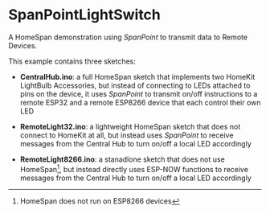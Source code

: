 # SpanPointLightSwitch

 A HomeSpan demonstration using *SpanPoint* to transmit data to Remote Devices.

 This example contains three sketches:

 * **CentralHub.ino**:  a full HomeSpan sketch that implements two HomeKit LightBulb Accessories, but instead of connecting to LEDs attached to pins on the device, it uses *SpanPoint* to transmit on/off instructions to a remote ESP32 and a remote ESP8266 device that each control their own LED
   
 * **RemoteLight32.ino**: a lightweight HomeSpan sketch that does not connect to HomeKit at all, but instead uses *SpanPoint* to receive messages from the Central Hub to turn on/off a local LED accordingly
 * **RemoteLight8266.ino**: a stanadlone sketch that does not use HomeSpan[^1], but instead directly uses ESP-NOW functions to receive messages from the Central Hub to turn on/off a local LED accordingly

[^1]: HomeSpan does not run on ESP8266 devices

